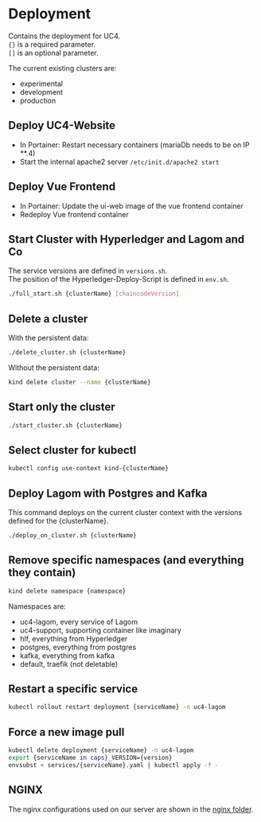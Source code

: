 # Deployment
Contains the deployment for UC4.  
`{}` is a required parameter.  
`[]` is an optional parameter.

The current existing clusters are:
 - experimental
 - development
 - production

## Deploy UC4-Website
- 	In Portainer: Restart necessary containers (mariaDb needs to be on IP **.4)
-	Start the internal apache2 server ``` /etc/init.d/apache2 start ```

## Deploy Vue Frontend
- 	In Portainer: Update the ui-web image of the vue frontend container
-	Redeploy Vue frontend container

## Start Cluster with Hyperledger and Lagom and Co
The service versions are defined in `versions.sh`.  
The position of the Hyperledger-Deploy-Script is defined in `env.sh`.
```bash
./full_start.sh {clusterName} [chaincodeVersion]
```

## Delete a cluster
With the persistent data:
```bash
./delete_cluster.sh {clusterName}
```
Without the persistent data:
```bash
kind delete cluster --name {clusterName}
```

## Start only the cluster
```bash
./start_cluster.sh {clusterName}
```

## Select cluster for kubectl
```bash
kubectl config use-context kind-{clusterName}
```

## Deploy Lagom with Postgres and Kafka
This command deploys on the current cluster context with the versions defined for the {clusterName}.
```bash
./deploy_on_cluster.sh {clusterName}
```

## Remove specific namespaces (and everything they contain)
```bash
kind delete namespace {namespace}
```
Namespaces are:
 - uc4-lagom, every service of Lagom
 - uc4-support, supporting container like imaginary
 - hlf, everything from Hyperledger
 - postgres, everything from postgres
 - kafka, everything from kafka
 - default, traefik (not deletable)

## Restart a specific service
```bash
kubectl rollout restart deployment {serviceName} -n uc4-lagom
```

## Force a new image pull
```bash
kubectl delete deployment {serviceName} -n uc4-lagom
export {serviceName in caps}_VERSION={version}
envsubst < services/{serviceName}.yaml | kubectl apply -f -
```

## NGINX
The nginx configurations used on our server are shown in the [nginx folder](nginx).
